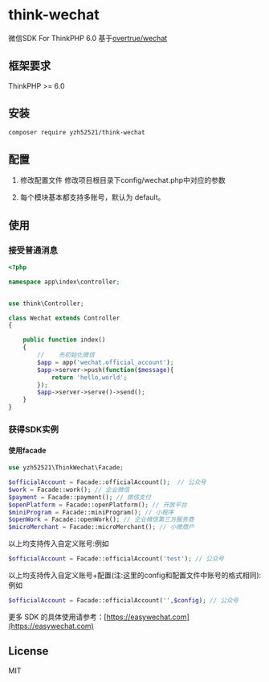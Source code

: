 # think-wechat

微信SDK For  ThinkPHP 6.0 基于[overtrue/wechat](https://github.com/overtrue/wechat)

## 框架要求

ThinkPHP >= 6.0

## 安装

```bash
composer require yzh52521/think-wechat
```

## 配置

1. 修改配置文件
修改项目根目录下config/wechat.php中对应的参数

2. 每个模块基本都支持多账号，默认为 default。

## 使用

### 接受普通消息

```php
<?php

namespace app\index\controller;


use think\Controller;

class Wechat extends Controller
{

    public function index()
    {
        //    先初始化微信
        $app = app('wechat.official_account');
        $app->server->push(function($message){
            return 'hello,world';
        });
        $app->server->serve()->send();
    }
}
```

### 获得SDK实例

#### 使用facade

```php
use yzh52521\ThinkWechat\Facade;

$officialAccount = Facade::officialAccount();  // 公众号
$work = Facade::work(); // 企业微信
$payment = Facade::payment(); // 微信支付
$openPlatform = Facade::openPlatform(); // 开放平台
$miniProgram = Facade::miniProgram(); // 小程序
$openWork = Facade::openWork(); // 企业微信第三方服务商
$microMerchant = Facade::microMerchant(); // 小微商户
```

以上均支持传入自定义账号:例如

```php
$officialAccount = Facade::officialAccount('test'); // 公众号
```

以上均支持传入自定义账号+配置(注:这里的config和配置文件中账号的格式相同):例如

```php
$officialAccount = Facade::officialAccount('',$config); // 公众号
```

更多 SDK 的具体使用请参考：[https://easywechat.com](https://easywechat.com)

## License

MIT
